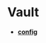 <!-- generated by markdown-notes-tree -->

# Vault

<!-- optional markdown-notes-tree directory description starts here -->

<!-- optional markdown-notes-tree directory description ends here -->

- [**config**](config)

